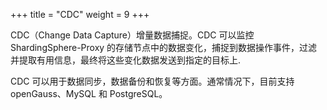 +++
title = "CDC"
weight = 9
+++

CDC（Change Data Capture）增量数据捕捉。CDC 可以监控 ShardingSphere-Proxy 的存储节点中的数据变化，捕捉到数据操作事件，过滤并提取有用信息，最终将这些变化数据发送到指定的目标上.

CDC 可以用于数据同步，数据备份和恢复等方面。通常情况下，目前支持 openGauss、MySQL 和 PostgreSQL。
